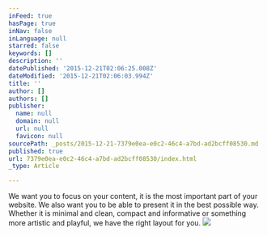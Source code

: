 ```yaml
---
inFeed: true
hasPage: true
inNav: false
inLanguage: null
starred: false
keywords: []
description: ''
datePublished: '2015-12-21T02:06:25.008Z'
dateModified: '2015-12-21T02:06:03.994Z'
title: ''
author: []
authors: []
publisher:
  name: null
  domain: null
  url: null
  favicon: null
sourcePath: _posts/2015-12-21-7379e0ea-e0c2-46c4-a7bd-ad2bcff08530.md
published: true
url: 7379e0ea-e0c2-46c4-a7bd-ad2bcff08530/index.html
_type: Article

---
```

We want you to focus on your content, it is the most important part of your website. We also want you to be able to present it in the best possible way. Whether it is minimal and clean, compact and informative or something more artistic and playful, we have the right layout for you.
![](https://the-grid-user-content.s3-us-west-2.amazonaws.com/390749e3-8dfe-4c31-b90f-e8d91d958c7e.jpg)